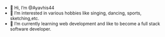 - 👋 Hi, I’m @Ayavhis44
- 👀 I’m interested in various hobbies like singing, dancing, sports, sketching,etc.
- 🌱 I’m currently learning web development and like to become a full stack software developer.


<!---
Ayavhis44/Ayavhis44 is a ✨ special ✨ repository because its `README.md` (this file) appears on your GitHub profile.
You can click the Preview link to take a look at your changes.
--->
